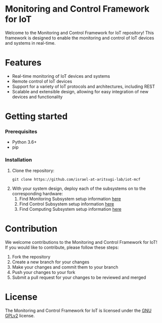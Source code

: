 # Monitoring and Control Framework for IoT

Welcome to the Monitoring and Control Framework for IoT repository! This framework is designed to enable the monitoring and control of IoT devices and systems in real-time.


Features
=============

- Real-time monitoring of IoT devices and systems
- Remote control of IoT devices
- Support for a variety of IoT protocols and architectures, including REST
- Scalable and extensible design, allowing for easy integration of new devices and functionality

Getting started
=============
### Prerequisites
- Python 3.6+
- pip

### Installation

1. Clone the repository:
    ``` 
    git clone https://github.com/israel-at-aritsugi-lab/iot-mcf

    ```
1. With your system design, deploy each of the subsystems on to the corresponding hardware:
    1. Find Monitoring Subsystem setup information [here](./Monitoring%20Subsystem/README.md)
    1. Find Control Subsystem setup information [here](./Control%20Subsystem/README.md)
    1. Find Computing Subsystem setup information [here](./Computing%20Subsystem/README.md)

<!-- ### Usage
To start the monitoring and control framework, run the following command:

``` c
python main.py


``` -->

Contribution
=============
We welcome contributions to the Monitoring and Control Framework for IoT! If you would like to contribute, please follow these steps:

1. Fork the repository
1. Create a new branch for your changes
1. Make your changes and commit them to your branch
1. Push your changes to your fork
1. Submit a pull request for your changes to be reviewed and merged

License
=============

The Monitoring and Control Framework for IoT is licensed under the [GNU GPLv2](http://www.gnu.org/licenses/old-licenses/gpl-2.0.html) license.
